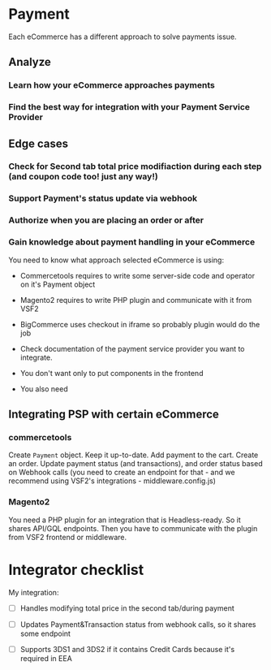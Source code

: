 # Payment
Each eCommerce has a different approach to solve payments issue.

## Analyze
### Learn how your eCommerce approaches payments 

### Find the best way for integration with your Payment Service Provider

## Edge cases
### Check for Second tab total price modifiaction during each step (and coupon code too! just any way!)

### Support Payment's status update via webhook

### Authorize when you are placing an order or after

### Gain knowledge about payment handling in your eCommerce
You need to know what approach selected eCommerce is using:
- Commercetools requires to write some server-side code and operator on it's Payment object
- Magento2 requires to write PHP plugin and communicate with it from VSF2
- BigCommerce uses checkout in iframe so probably plugin would do the job

- Check documentation of the payment service provider you want to integrate.
- You don't want only to put components in the frontend
- You also need 


## Integrating PSP with certain eCommerce

### commercetools
Create `Payment` object. Keep it up-to-date. Add payment to the cart. Create an order. Update payment status (and transactions), and order status based on Webhook calls (you need to create an endpoint for that - and we recommend using VSF2's integrations - middleware.config.js)

### Magento2
You need a PHP plugin for an integration that is Headless-ready. So it shares API/GQL endpoints. Then you have to communicate with the plugin from VSF2 frontend or middleware. 

# Integrator checklist
My integration:
- [ ] Handles modifying total price in the second tab/during payment
- [ ] Updates Payment&Transaction status from webhook calls, so it shares some endpoint
- [ ] Supports 3DS1 and 3DS2 if it contains Credit Cards because it's required in EEA

